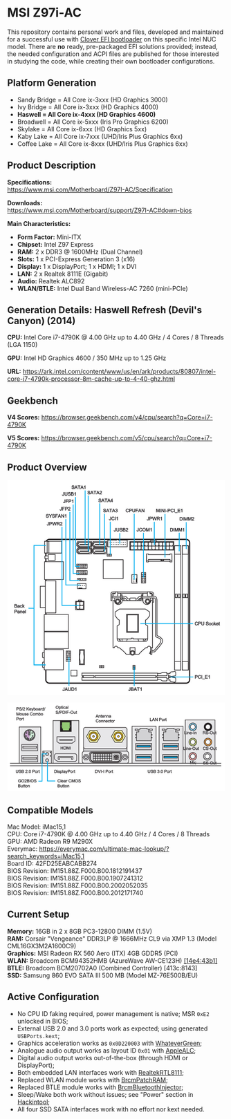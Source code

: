 # MSI Z97i-AC

This repository contains personal work and files, developed and maintained for a successful use with [Clover EFI bootloader](https://github.com/CloverHackyColor/CloverBootloader/) on this specific Intel NUC model. There are **no** ready, pre-packaged EFI solutions provided; instead, the needed configuration and ACPI files are published for those interested in studying the code, while creating their own bootloader configurations.

## Platform Generation

* Sandy Bridge = All Core ix-3xxx (HD Graphics 3000)
* Ivy Bridge = All Core ix-3xxx (HD Graphics 4000)
* **Haswell = All Core ix-4xxx (HD Graphics 4600)**
* Broadwell = All Core ix-5xxx (Iris Pro Graphics 6200)
* Skylake = All Core ix-6xxx (HD Graphics 5xx)
* Kaby Lake = All Core ix-7xxx (UHD/Iris Plus Graphics 6xx)
* Coffee Lake = All Core ix-8xxx (UHD/Iris Plus Graphics 6xx)

## Product Description

**Specifications:**<br/>
https://www.msi.com/Motherboard/Z97I-AC/Specification

**Downloads:**<br/>
https://www.msi.com/Motherboard/support/Z97I-AC#down-bios

**Main Characteristics:**

* **Form Factor:** Mini-ITX
* **Chipset:** Intel Z97 Express
* **RAM:** 2 x DDR3 @ 1600MHz (Dual Channel)
* **Slots:** 1 x PCI-Express Generation 3 (x16)
* **Display:** 1 x DisplayPort; 1 x HDMI; 1 x DVI
* **LAN:** 2 x Realtek 8111E (Gigabit)
* **Audio:** Realtek ALC892
* **WLAN/BTLE:** Intel Dual Band Wireless-AC 7260 (mini-PCIe)

## Generation Details: Haswell Refresh (Devil's Canyon) (2014)

**CPU:** Intel Core i7-4790K @ 4.00 GHz up to 4.40 GHz / 4 Cores / 8 Threads (LGA 1150)

**GPU:** Intel HD Graphics 4600 / 350 MHz up to 1.25 GHz

**URL:** https://ark.intel.com/content/www/us/en/ark/products/80807/intel-core-i7-4790k-processor-8m-cache-up-to-4-40-ghz.html

## Geekbench

**V4 Scores:** https://browser.geekbench.com/v4/cpu/search?q=Core+i7-4790K

**V5 Scores:** https://browser.geekbench.com/v5/cpu/search?q=Core+i7-4790K

## Product Overview

![Mainboard.jpg](Various/Mainboard.jpg)

![RearPanel.jpg](Various/RearPanel.jpg)

## Compatible Models

Mac Model: iMac15,1<br/>
CPU: Core i7-4790K @ 4.00 GHz up to 4.40 GHz / 4 Cores / 8 Threads<br/>
GPU: AMD Radeon R9 M290X<br/>
Everymac: https://everymac.com/ultimate-mac-lookup/?search_keywords=iMac15,1<br/>
Board ID: 42FD25EABCABB274<br/>
BIOS Revision: IM151.88Z.F000.B00.1812191437<br/>
BIOS Revision: IM151.88Z.F000.B00.1907241312<br/>
BIOS Revision: IM151.88Z.F000.B00.2002052035<br/>
BIOS Revision: IM151.88Z.F000.B00.2012171740<br/>

## Current Setup

**Memory:** 16GB in 2 x 8GB PC3-12800 DIMM (1.5V)<br/>
**RAM:** Corsair "Vengeance" DDR3LP @ 1666MHz CL9 via XMP 1.3 (Model CML16GX3M2A1600C9)<br/>
**Graphics:** MSI Radeon RX 560 Aero (ITX) 4GB GDDR5 (PCI)<br/>
**WLAN:** Broadcom BCM94352HMB (AzureWave AW-CE123H) [[14e4:43b1]](http://pci-ids.ucw.cz/read/PC/14e4/43b1)<br/>
**BTLE:** Broadcom BCM20702A0 (Combined Controller) [413c:8143]<br/>
**SSD:** Samsung 860 EVO SATA III 500 MB (Model MZ-76E500B/EU)<br/>

## Active Configuration

* No CPU ID faking required, power management is native; MSR `0xE2` unlocked in BIOS;
* External USB 2.0 and 3.0 ports work as expected; using generated `USBPorts.kext`;
* Graphics acceleration works as `0x0D220003` with [WhateverGreen](https://github.com/acidanthera/whatevergreen/releases);
* Analogue audio output works as layout ID `0x01` with [AppleALC](https://github.com/acidanthera/AppleALC/releases/);
* Digital audio output works out-of-the-box (through HDMI or DisplayPort);
* Both embedded LAN interfaces work with [RealtekRTL8111](https://github.com/Mieze/RTL8111_driver_for_OS_X/releases);
* Replaced WLAN module works with [BrcmPatchRAM](https://github.com/acidanthera/BrcmPatchRAM/releases);
* Replaced BTLE module works with [BrcmBluetoothInjector](https://github.com/acidanthera/BrcmPatchRAM/releases);
* Sleep/Wake both work without issues; see "Power" section in [Hackintool](https://github.com/headkaze/Hackintool/releases);
* All four SSD SATA interfaces work with no effort nor kext needed.

